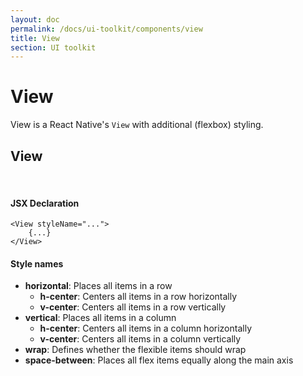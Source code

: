 ```yaml
---
layout: doc
permalink: /docs/ui-toolkit/components/view
title: View
section: UI toolkit
---
```


# View

View is a React Native's `View` with additional (flexbox) styling.
  
## View
<br />

#### JSX Declaration
```JSX
<View styleName="...">
    {...}
</View>
```  

#### Style names

* **horizontal**: Places all items in a row
  * **h-center**: Centers all items in a row horizontally
  * **v-center**: Centers all items in a row vertically
* **vertical**: Places all items in a column
  * **h-center**: Centers all items in a column horizontally
  * **v-center**: Centers all items in a column vertically
* **wrap**: Defines whether the flexible items should wrap
* **space-between**: Places all flex items equally along the main axis
